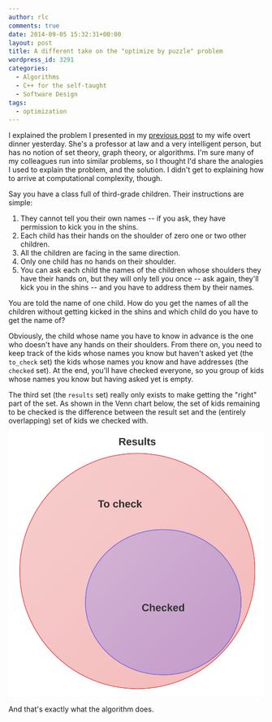 ```yaml
---
author: rlc
comments: true
date: 2014-09-05 15:32:31+00:00
layout: post
title: A different take on the "optimize by puzzle" problem
wordpress_id: 3291
categories:
  - Algorithms
  - C++ for the self-taught
  - Software Design
tags:
  - optimization
---
```


I explained the problem I presented in my [previous post](/blog/2014/09/optimization-by-puzzle/) to my wife overt dinner yesterday. She's a professor at law and a very intelligent person, but has no notion of set theory, graph theory, or algorithms. I'm sure many of my colleagues run into similar problems, so I thought I'd share the analogies I used to explain the problem, and the solution. I didn't get to explaining how to arrive at computational complexity, though.

<!--more-->

Say you have a class full of third-grade children. Their instructions are simple:

1. They cannot tell you their own names -- if you ask, they have permission to kick you in the shins.
2. Each child has their hands on the shoulder of zero one or two other children.
3. All the children are facing in the same direction.
4. Only one child has no hands on their shoulder.
5. You can ask each child the names of the children whose shoulders they have their hands on, but they will only tell you once -- ask again, they'll kick you in the shins -- and you have to address them by their names.

You are told the name of one child. How do you get the names of all the children without getting kicked in the shins and which child do you have to get the name of?

Obviously, the child whose name you have to know in advance is the one who doesn't have any hands on their shoulders. From there on, you need to keep track of the kids whose names you know but haven't asked yet (the `to_check` set) the kids whose names you know and have addresses (the `checked` set). At the end, you'll have checked everyone, so you group of kids whose names you know but having asked yet is empty.

The third set (the `results` set) really only exists to make getting the "right" part of the set. As shown in the Venn chart below, the set of kids remaining to be checked is the difference between the result set and the (entirely overlapping) set of kids we checked with.

<img src="/assets/2014/09/IMG_1202.png" alt="Venn chart of the sets" />

And that's exactly what the algorithm does.
